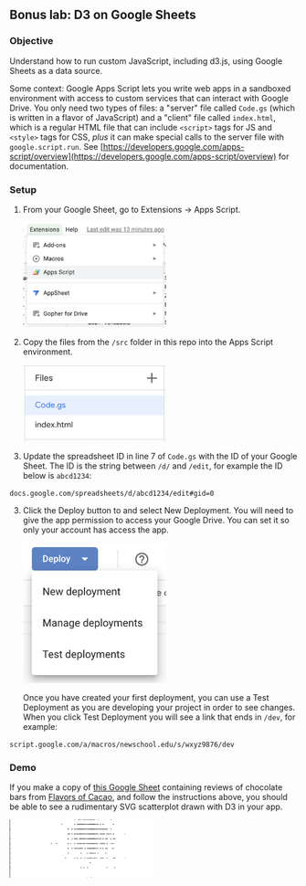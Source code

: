 ## Bonus lab: D3 on Google Sheets

### Objective

Understand how to run custom JavaScript, including d3.js, using Google Sheets as a data source.

Some context: Google Apps Script lets you write web apps in a sandboxed environment with access to custom services that can interact with Google Drive. You only need two types of files: a "server" file called `Code.gs` (which is written in a flavor of JavaScript) and a "client" file called `index.html`, which is a regular HTML file that can include `<script>` tags for JS and `<style>` tags for CSS, _plus_ it can make special calls to the server file with `google.script.run`. See [https://developers.google.com/apps-script/overview](https://developers.google.com/apps-script/overview) for documentation.

### Setup

1. From your Google Sheet, go to Extensions -> Apps Script.

   <img src="./screenshots/extensions_menu.png" width="250px" />

2. Copy the files from the `/src` folder in this repo into the Apps Script environment.

   <img src="./screenshots/files_list.png" width="250px" />

3. Update the spreadsheet ID in line 7 of `Code.gs` with the ID of your Google Sheet. The ID is the string between `/d/` and `/edit`, for example the ID below is `abcd1234`:

```
docs.google.com/spreadsheets/d/abcd1234/edit#gid=0
```

3. Click the Deploy button to and select New Deployment. You will need to give the app permission to access your Google Drive. You can set it so only your account has access the app.

   <img src="./screenshots/deploy_menu.png" width="250px" />

   Once you have created your first deployment, you can use a Test Deployment as you are developing your project in order to see changes. When you click Test Deployment you will see a link that ends in `/dev`, for example:

```
script.google.com/a/macros/newschool.edu/s/wxyz9876/dev
```

### Demo

If you make a copy of [this Google Sheet](https://docs.google.com/spreadsheets/d/10HYjH0LCrsG5KGkgrlqoUvn9OzIfn_ZPDxM_zWftpog/edit?usp=sharing) containing reviews of chocolate bars from [Flavors of Cacao](http://flavorsofcacao.com/chocolate_database.html), and follow the instructions above, you should be able to see a rudimentary SVG scatterplot drawn with D3 in your app.

   <img src="./screenshots/demo.png" width="250px" />
